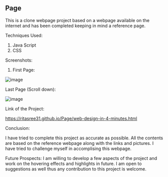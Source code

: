 ## Page


This is a clone webpage project based on a webpage available on the internet and has been completed keeping in mind a reference page.

Techniques Used:

1. Java Script
2. CSS

Screenshots:

1. First Page:
 
![image](https://github.com/RITASREE31/Page/assets/140141282/ce9cfc2d-ea0b-49db-a574-2bd9db85b964)

Last Page (Scroll down):

![image](https://github.com/RITASREE31/Page/assets/140141282/86b661b7-8892-4f07-8ec0-a022f3cee2dc)

Link of the Project:

https://ritasree31.github.io/Page/web-design-in-4-minutes.html

Conclusion:

I have tried to complete this project as accurate as possible. All the contents are based on the reference webpage along with the links and pictures. I have tried to challenge myself in accomplising this webpage.

Future Prospects:
I am willing to develop a few aspects of the project and work on the hovering effects and highlights in future. I am open to suggestions as well thus any contribution to this project is welcome.
